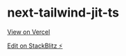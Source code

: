 # next-tailwind-jit-ts

[View on Vercel](https://next-tailwind-jit-ts.vercel.app/)

[Edit on StackBlitz ⚡️](https://stackblitz.com/edit/github-m9e9ht)
